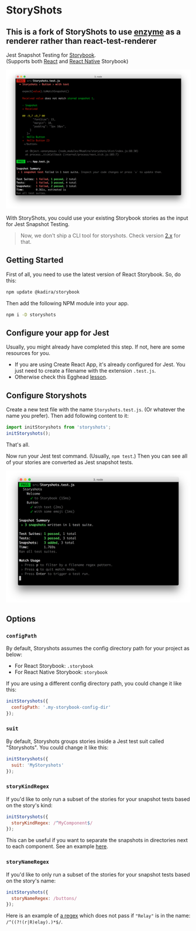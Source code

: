 # StoryShots

## This is a fork of StoryShots to use [enzyme](https://github.com/airbnb/enzyme) as a renderer rather than react-test-renderer

Jest Snapshot Testing for [Storybook](https://getstorybook.io/).<br/>
(Supports both [React](https://github.com/storybooks/react-storybook) and [React Native](https://github.com/storybooks/react-native-storybook) Storybook)

![StoryShots In Action](docs/storyshots-fail.png)

With StoryShots, you could use your existing Storybook stories as the input for Jest Snapshot Testing.

> Now, we don't ship a CLI tool for storyshots. Check version [2.x](https://github.com/storybooks/storyshots/tree/v2.1.0) for that.

## Getting Started

First of all, you need to use the latest version of React Storybook.
So, do this:

```sh
npm update @kadira/storybook
```

Then add the following NPM module into your app.

```sh
npm i -D storyshots
```

## Configure your app for Jest

Usually, you might already have completed this step. If not, here are some resources for you.

* If you are using Create React App, it's already configured for Jest. You just need to create a filename with the extension `.test.js`.
* Otherwise check this Egghead [lesson](https://egghead.io/lessons/javascript-test-javascript-with-jest).

## Configure Storyshots

Create a new test file with the name `Storyshots.test.js`. (Or whatever the name you prefer).
Then add following content to it:

```js
import initStoryshots from 'storyshots';
initStoryshots();
```

That's all.

Now run your Jest test command. (Usually, `npm test`.) Then you can see all of your stories are converted as Jest snapshot tests.

![](docs/storyshots.png)

## Options

### `configPath`

By default, Storyshots assumes the config directory path for your project as below:

* For React Storybook: `.storybook`
* For React Native Storybook: `storybook`

If you are using a different config directory path, you could change it like this:

```js
initStoryshots({
  configPath: '.my-storybook-config-dir'
});
```

### `suit`

By default, Storyshots groups stories inside a Jest test suit called "Storyshots". You could change it like this:

```js
initStoryshots({
  suit: 'MyStoryshots'
});
```

### `storyKindRegex`

If you'd like to only run a subset of the stories for your snapshot tests based on the story's kind:

```js
initStoryshots({
  storyKindRegex: /^MyComponent$/
});
```

This can be useful if you want to separate the snapshots in directories next to each component. See an example [here](https://github.com/storybooks/storybook/issues/892).

### `storyNameRegex`

If you'd like to only run a subset of the stories for your snapshot tests based on the story's name:

```js
initStoryshots({
  storyNameRegex: /buttons/
});
```

Here is an example of [a regex](https://regex101.com/r/vkBaAt/2) which does not pass if `"Relay"` is in the name: `/^((?!(r|R)elay).)*$/`.
